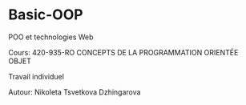 # Basic-OOP

POO et technologies Web

Cours: 420-935-RO CONCEPTS DE LA PROGRAMMATION ORIENTÉE OBJET 

Travail individuel

Autour: Nikoleta Tsvetkova Dzhingarova

